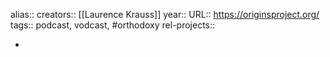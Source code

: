 alias::
creators:: [[Laurence Krauss]]
year::
URL:: https://originsproject.org/
tags:: podcast, vodcast, #orthodoxy
rel-projects::


-
